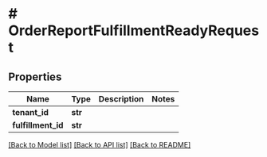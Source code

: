 # # OrderReportFulfillmentReadyRequest


## Properties 


Name | Type | Description | Notes
------------ | ------------- | ------------- | -------------
**tenant_id**| **str** |   |
**fulfillment_id**| **str** |   |


[[Back to Model list]](../../README.md#models) [[Back to API list]](../../README.md#endpoints) [[Back to README]](../../README.md)

